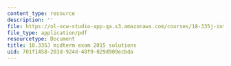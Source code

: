 ```yaml
---
content_type: resource
description: ''
file: https://ol-ocw-studio-app-qa.s3.amazonaws.com/courses/18-335j-introduction-to-numerical-methods-spring-2019/701f1458203d924d48f9029d909ecbda_MIT18_335JS19_exam15sol.pdf
file_type: application/pdf
resourcetype: Document
title: 18.335J midterm exam 2015 solutions
uid: 701f1458-203d-924d-48f9-029d909ecbda
---
```

